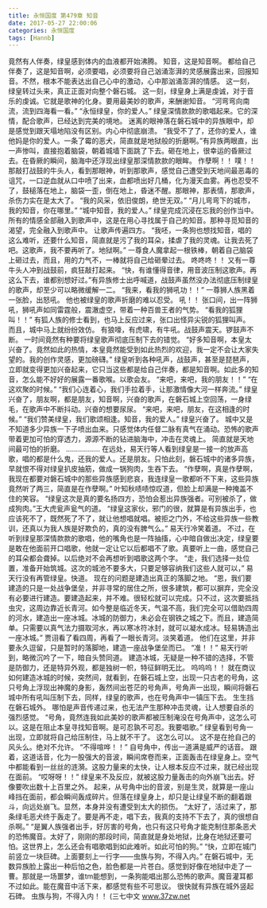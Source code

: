 ```yaml
---
title: 永恒国度 第479章 知音
date: 2017-05-27 22:00:06
categories: 永恒国度
tags: [Hannb]
---
```


竟然有人伴奏，绿皇感到体内的血液都开始沸腾。
知音，这是知音啊。
都给自己伴奏了，这是知音啊，必须要唱，必须要将自己汹涌澎湃的灵感展露出来，回报知音。不然，根本不能表达出自己心中的激动，心中那汹涌澎湃的情感。
这一刻，绿皇转过头来，真正正面对向整个磐石城。
这一刻，绿皇身上满是虔诚，对于音乐的虔诚。它就是歌神的化身。要用最美妙的歌声，来酬谢知音。
“河弯弯向南流，流到四海看一看。”
“永恒绿皇，你的爱人。”
绿皇深情款款的歌唱起来。它的深情，配合歌声，已经达到完美的境地。
迷离的眼神落在磐石城中的异族眼中，却是感觉到跟天塌地陷没有区别。内心中彻底崩溃。
“我受不了了，还你的爱人，谁他妈是你的爱人。一条了霉的恶犬，简直就是地狱般的折磨啊。”有异族两眼直，出一声惨叫，直接抱着脑袋，朝着城墙下面跳了下去。砸在地上，很幸运的昏厥过去。在昏厥的瞬间，脑海中还浮现出绿皇那深情款款的眼眸。
作孽啊！！
噗！！
那敲打战鼓的牛头人，看到那眼神，听到那歌声，感觉自己遭受到天地间最恶毒的诅咒，一口逆血就从口中喷了出来，血都喷出好几桶，化为漫天血雾。再也忍受不了，鼓槌落在地上，脑袋一歪，倒在地上，昏迷不醒。那眼神，那表情，那歌声，杀伤力实在是太大了。
“我的风采，依旧俊朗，绝世无双。”
“月儿弯弯下的城市，我的知音，你在哪里。”
“城中知音，我的爱人。”
绿皇完成沉浸在忘我的创作当中。所有的情感全部融入到歌声中，这是在用心寻找属于自己的知音。那种寻觅知音的渴望，完全融入到歌声中。
让歌声传遍四方。
“我呸，一条狗也想找知音，唱的这么难听，还要什么知音，简直就是污了我的耳朵，揉虐了我的灵魂。让我去死了吧。这歌声，我不要再听了。地狱啊。”
一尊食人魔拿起一根铁棒，朝着自己脑袋上砸过去，而且，用的力气不，一棒就将自己给砸晕过去。
咚咚咚！！
又有一尊牛头人冲到战鼓前，疯狂敲打起来。
“快，有谁懂得音律，用音波压制这歌声。再这么下去，谁都别想好过。”有异族修士出呼喊道，战鼓声虽然没办法彻底压制绿皇的歌声，却至少可以略微缓解一二。
“我来，看我的狮吼功！！”
一尊狮人族黑着一张脸，出怒吼。
他也被绿皇的歌声折磨的难以忍受。
吼！！
张口间，出一阵狮吼，狮吼声如同雷霆般，震澈虚空，带着一种百兽王者的气势。
“看我的狐狸叫！！”
有狐人族的修士看到，也马上反应过来，张口出怪异尖锐的狐狸叫声。
而且，城中马上就纷纷效仿。
有狼嚎，有虎啸，有牛吼。战鼓声震天。锣鼓声不断。
一时间竟然有种要将绿皇歌声彻底压制下去的错觉。
“好多知音啊，本皇太兴奋了。竟然如此的热情，本皇竟然能受到如此热烈的欢迎，我一定不会让大家失望的。我的创作灵感，更加磅礴。”
绿皇听到各种吼声，战鼓声，甚至是琵琶声，立即就变得更加兴奋起来，它只当这些都是给自己伴奏，都是知音啊。如此多的知音，怎么能不好好的展露一番歌喉。以歌会友。
“来吧，来吧，我的朋友！！”
“在这欢聚的时候。”
“我们心连着心，我们手拉着手，让那激情像大河一样奔流。”
绿皇兴奋了，朋友啊，都是朋友，知音啊，兴奋的歌声，在磐石城上空回荡，一身绿毛，在歌声中不断抖动。兴奋的想要尿尿。
“来吧，来吧，朋友，在这相逢的时候。”
“我们赞美绿皇，我们歌颂相逢。知音，我的爱人。”
绿皇兴奋了。
城中又是不知道多少异族一下子喷出血来。只感觉体内任督二脉有真气在涌动。恐怖的歌声带着更加可怕的穿透力，源源不断的钻进脑海中，冲击在灵魂上。
简直就是天地间最可怕的折磨。
.................
在远处，易天行等人看到绿皇是一接一的放声高歌，唱的都是什么鬼，还我的爱人。还是朋友。只怕此刻，磐石城中的诸多异族，早就恨不得对绿皇扒皮抽筋，做成一锅狗肉，生吞下去。
“作孽啊，真是作孽啊，我现在都要对磐石城中的那些异族感到悲哀，我连绿皇一歌都听不下来，这些异族竟然听了两三，简直是在作孽啊。”
叶知秋啧啧惊叹道，但脸上却满是一种掩盖不住的笑容。
“绿皇这次是真的要名扬四方，恐怕会惹出异族强者。可别被杀了，做成狗肉。”王大虎瓮声瓮气的道。
“绿皇这家伙，邪门的很，就算是有异族出手，也应该死不了，既然死了不了，就让他想唱就唱。被拒之门外，不给这些异族一些教训，还真以为我人族是好欺负的，真的没有脾气么。”
易天行冷笑着道。
不过，在听到绿皇那深情款款的歌唱，他的嘴角也是一阵抽搐，心中暗自做出决定，绿皇要是敢在他面前开口唱歌，他就一定让它以后都唱不了歌。真要听上一曲，感觉自己的耳朵都会聋掉。以后绝对不会再想听到唱歌这两个字。
“走，我们选择一处位置，准备开始筑城。这次的城池不要多大，只要足够容纳我们这些人就可以，”
易天行没有再管绿皇。快道。
现在的问题是建造出真正的落脚之地。
“恩，我们要建造的只是一处战争堡垒，并非寻常的居住之所，很多建筑，都可以摒弃，完全没有必要进行建造。要建造起来，并不难。很轻松就可以完成。只不过，这次要抵挡虫灾，这周边靠近长青河。如今整是临近冬天，气温不高，我们完全可以借助四周的河水，建造出一座冰城。冰城的防御力，未必会在钢铁之城之下。而且，建造简单。只需要以真气法力摄取河水，再以寒冰符冰封，就可以凝水成冰。轻易铸造出一座冰城。”
贾诩看了看四周，再看了一眼长青河。淡笑着道。
他们在这里，并非要永久逗留，只是暂时的落脚地，建造一座战争堡垒而已。
“准！！”
易天行听到，略微沉吟了一下，暗自头赞同道。
建造冰城，无疑是一种不错的选择，不管是防御力，还是特异外观，都是独树一帜，特征鲜明无比。
呜呜呜！！
就在商议如何建造冰城的时候，突然间，就看到，在磐石城上空，出现一只古老的号角，这只号角上浮现出神魔的身影，轰然间出苍茫的号角声，号角声一出现，瞬间将磐石城中所有吼叫压制下去，同样，绿皇的歌声，也在号角声中一镇压下去。
生生挡在磐石城外。
哪怕是声音传递过来，也无法产生那种冲击灵魂，让人想要自杀的强烈感觉。
“号角，竟然连我如此美妙的歌声都被压制淹没在号角声中，这怎么可以。这是在阻止本皇寻找知音啊。是可忍孰不可忍。我要唱歌。”
绿皇看到号角一出现，立即就将自己给压制住，马上就不干了。
这怎么可以。
这不是在抢自己的风头么。绝对不允许。
“不得喧哗！！”
自号角中，传出一道满是威严的话音。
跟着，这道话音，化为一股强大的音波，瞬间席卷而来，正面轰击在绿皇身上。空气中都能看到一丝丝的涟漪。这股力量来的太快，让人根本反应不过来，就已经出现在面前。
“哎呀呀！！”
绿皇来不及反应，就被这股力量轰击的向外崩飞出去。好像要吹出数十上百里之外。
起来，从号角中出的音波，别是生灵，就算是一座山峰挡在面前，都会瞬间轰成碎片。但落在绿皇身上，却只是让绿皇不断的翻着跟斗，向远处崩飞。显然，本身并没有遭受到太大的损伤。
“太好了，活过来了，那条绿毛恶犬终于轰走了。要是再不走，唱下去，我真的支持不下去了，真的很想自杀啊。”
“是翼人族强者出手，好厉害的号角，也只有这只号角才能克制住那条恶犬的恐怖魔音。太好了，刚刚的那段时间，简直就是身处地狱，比身在地狱还要可怕。这世界上，怎么还会有唱歌唱到如此难听。如此可怕的狗。”
“快，立即在城门前竖立一块巨碑。上面要刻上一行字——虫族与狗，不得入内。”
在磐石城中，无数异族脸上露出一种后怕之色，脸色都是一片苍白。感觉到好像在地狱中走了一曹。那就是一场噩梦，谁tm能想到，一条狗能唱出那么恐怖的歌声。魔音灌耳都不过如此。能在魔音中活下来，都感觉有些不可思议。
很快就有异族在城外竖起石碑。
虫族与狗，不得入内！！
(三七中文 www.37zw.net